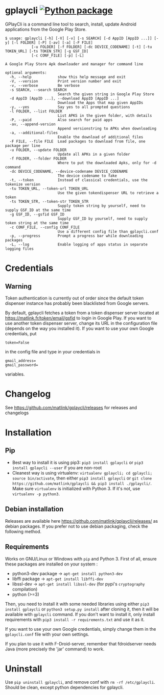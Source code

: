 # gplaycli [![Python package](https://github.com/matlink/gplaycli/workflows/Python%20package/badge.svg)](https://github.com/matlink/gplaycli/actions)
GPlayCli is a command line tool to search, install, update Android applications from the Google Play Store.

	$ usage: gplaycli [-h] [-V] [-v] [-s SEARCH] [-d AppID [AppID ...]] [-y] [-l FOLDER] [-P] [-av] [-a] [-F FILE]
                [-u FOLDER] [-f FOLDER] [-dc DEVICE_CODENAME] [-t] [-tu TOKEN_URL] [-ts TOKEN_STR] [-g GSF_ID]
                [-c CONF_FILE] [-p] [-L]

	A Google Play Store Apk downloader and manager for command line

	optional arguments:
	  -h, --help            show this help message and exit
	  -V, --version         Print version number and exit
	  -v, --verbose         Be verbose
	  -s SEARCH, --search SEARCH
	                        Search the given string in Google Play Store
	  -d AppID [AppID ...], --download AppID [AppID ...]
	                        Download the Apps that map given AppIDs
	  -y, --yes             Say yes to all prompted questions
	  -l FOLDER, --list FOLDER
	                        List APKS in the given folder, with details
	  -P, --paid            Also search for paid apps
	  -av, --append-version
	                        Append versionstring to APKs when downloading
	  -a, --additional-files
	                        Enable the download of additional files
	  -F FILE, --file FILE  Load packages to download from file, one package per line
	  -u FOLDER, --update FOLDER
	                        Update all APKs in a given folder
	  -f FOLDER, --folder FOLDER
	                        Where to put the downloaded Apks, only for -d command
	  -dc DEVICE_CODENAME, --device-codename DEVICE_CODENAME
	                        The device codename to fake
	  -t, --token           Instead of classical credentials, use the tokenize version
	  -tu TOKEN_URL, --token-url TOKEN_URL
	                        Use the given tokendispenser URL to retrieve a token
	  -ts TOKEN_STR, --token-str TOKEN_STR
	                        Supply token string by yourself, need to supply GSF_ID at the same time
	  -g GSF_ID, --gsfid GSF_ID
	                        Supply GSF_ID by yourself, need to supply token string at the same time
	  -c CONF_FILE, --config CONF_FILE
	                        Use a different config file than gplaycli.conf
	  -p, --progress        Prompt a progress bar while downloading packages
	  -L, --log             Enable logging of apps status in separate logging files

Credentials
===========
## Warning
Token authentication is currently out of order since the default token dispenser instance has probably been blacklisted from Google servers.

By default, gplaycli fetches a token from a token dispenser server located at https://matlink.fr/token/email/gsfid to login in Google Play. If you want to use another token dispenser server, change its URL in the configuration file (depends on the way you installed it). If you want to use your own Google credentials, put
	
	token=False

in the config file and type in your credentials in
	
	gmail_address=
	gmail_password=

variables.

Changelog
=========
See https://github.com/matlink/gplaycli/releases for releases and changelogs

Installation
============

Pip
---
- Best way to install it is using pip3: `pip3 install gplaycli` or `pip3 install gplaycli --user` if you are non-root
- Cleanest way is using virtualenv: `virtualenv gplaycli; cd gplaycli; source bin/activate`, then either `pip3 install gplaycli` or `git clone https://github.com/matlink/gplaycli && pip3 install ./gplaycli/`. Make sure `virtualenv` is initialized with Python 3. If it's not, use `virtualenv -p python3`.

Debian installation
--------------------
Releases are available here https://github.com/matlink/gplaycli/releases/ as debian packages. If you prefer not to use debian packaging, check the following method.

Requirements
----------
Works on GNU/Linux or Windows with `pip` and Python 3. First of all, ensure these packages are installed on your system : 

- python3-dev package -> `apt-get install python3-dev`
- libffi package -> `apt-get install libffi-dev`
- libssl-dev -> `apt-get install libssl-dev` (for pypi's `cryptography` compilation)
- python (>=3)

Then, you need to install it with some needed libraries using either `pip3 install gplaycli` or `python3 setup.py install` after cloning it, then it will be available with `gplaycli` command. If you don't want to install it, only install requirements with `pip3 install -r requirements.txt` and use it as it.

If you want to use your own Google credentials, simply change them in the `gplaycli.conf` file with your own settings. 

If you plan to use it with F-Droid-server, remember that fdroidserver needs Java (more precisely the 'jar' command) to work.

Uninstall
=========
Use `pip uninstall gplaycli`, and remove conf with `rm -rf /etc/gplaycli`. Should be clean, except python dependencies for gplaycli.
